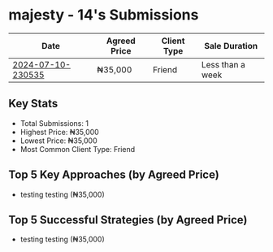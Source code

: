 # majesty - 14's Submissions

| Date | Agreed Price | Client Type | Sale Duration |
|------|--------------|-------------|----------------|
| [2024-07-10-230535](2024-07-10-230535_sale_submission.md) | ₦35,000 | Friend | Less than a week |

## Key Stats
- Total Submissions: 1
- Highest Price: ₦35,000
- Lowest Price: ₦35,000
- Most Common Client Type: Friend

## Top 5 Key Approaches (by Agreed Price)
- testing testing (₦35,000)

## Top 5 Successful Strategies (by Agreed Price)
- testing testing (₦35,000)